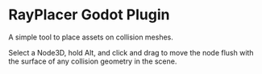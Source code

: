 # RayPlacer Godot Plugin

A simple tool to place assets on collision meshes.

Select a Node3D, hold Alt, and click and drag to move the node flush with the surface of any collision geometry in the scene.

